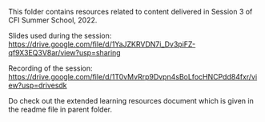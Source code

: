 This folder contains resources related to content delivered in Session 3 of CFI Summer School, 2022. 

Slides used during the session: https://drive.google.com/file/d/1YaJZKRVDN7i_Dv3piFZ-qf9X3EQ3V8ar/view?usp=sharing

Recording of the session: https://drive.google.com/file/d/1T0vMvRrp9Dvpn4sBoLfocHNCPdd84fxr/view?usp=drivesdk

Do check out the extended learning resources document which is given in the readme file in parent folder. 